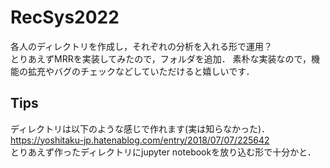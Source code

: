 # RecSys2022
各人のディレクトリを作成し，それぞれの分析を入れる形で運用？ \
とりあえずMRRを実装してみたので，フォルダを追加．
素朴な実装なので，機能の拡充やバグのチェックなどしていただけると嬉しいです．

## Tips
ディレクトリは以下のような感じで作れます(実は知らなかった)．\
https://yoshitaku-jp.hatenablog.com/entry/2018/07/07/225642 \
とりあえず作ったディレクトリにjupyter notebookを放り込む形で十分かと．

